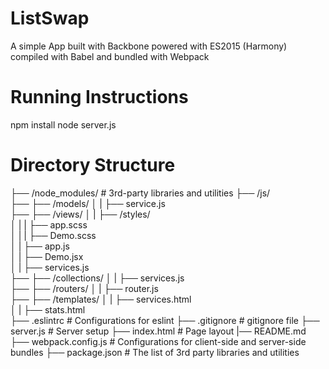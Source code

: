 # ListSwap
A simple App built with Backbone powered with ES2015 (Harmony) compiled with Babel and bundled with Webpack

# Running Instructions
npm install
node server.js

# Directory Structure
├── /node_modules/              # 3rd-party libraries and utilities
├── /js/                       
├── ├── /models/
│   |   ├── service.js            
├── ├── /views/
│   |   ├── /styles/            
│   |   |   ├── app.scss            
│   |   |   ├── Demo.scss            
│   |   ├── app.js            
│   |   ├── Demo.jsx            
│   |   ├── services.js            
├── ├── /collections/
│   |   ├── services.js            
├── ├── /routers/
│   |   ├── router.js            
├── ├── /templates/
│   |   ├── services.html            
│   |   ├── stats.html            
├── .eslintrc                   # Configurations for eslint
├── .gitignore                  # gitignore file
├── server.js                  	# Server setup
├── index.html                  # Page layout
|── README.md
├── webpack.config.js           # Configurations for client-side and server-side bundles
├── package.json                # The list of 3rd party libraries and utilities